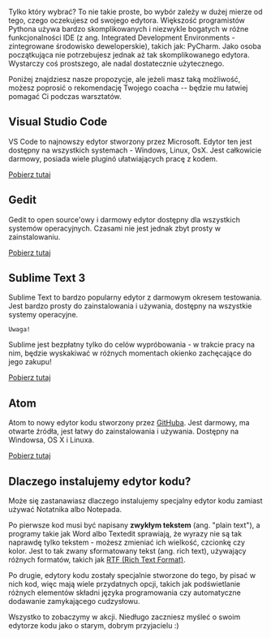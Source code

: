 Tylko który wybrać? To nie takie proste, bo wybór zależy w dużej mierze od tego, czego oczekujesz od swojego edytora. Większość programistów Pythona używa bardzo skomplikowanych i niezwykle bogatych w różne funkcjonalności IDE (z ang. Integrated Development Environments - zintegrowane środowisko deweloperskie), takich jak: PyCharm. Jako osoba początkująca nie potrzebujesz jednak aż tak skomplikowanego edytora. Wystarczy coś prostszego, ale nadal dostatecznie użytecznego.

Poniżej znajdziesz nasze propozycje, ale jeżeli masz taką możliwość, możesz poprosić o rekomendację Twojego coacha -- będzie mu łatwiej pomagać Ci podczas warsztatów.

## Visual Studio Code
VS Code to najnowszy edytor stworzony przez Microsoft. Edytor ten jest dostępny na wszystkich systemach - Windows, Linux, OsX.
Jest całkowicie darmowy, posiada wiele pluginó ułatwiających pracę z kodem.

[Pobierz tutaj](https://code.visualstudio.com/)

## Gedit

Gedit to open source'owy i darmowy edytor dostępny dla wszystkich systemów operacyjnych. Czasami nie jest jednak zbyt prosty w zainstalowaniu.

[Pobierz tutaj](https://wiki.gnome.org/Apps/Gedit#Download)

## Sublime Text 3

Sublime Text to bardzo popularny edytor z darmowym okresem testowania. Jest bardzo prosty do zainstalowania i używania, dostępny na wszystkie systemy operacyjne.

`Uwaga!`

Sublime jest bezpłatny tylko do celów wypróbowania - w trakcie pracy na nim, będzie wyskakiwać w różnych momentach okienko zachęcające do jego zakupu! 

[Pobierz tutaj](https://www.sublimetext.com/3)

## Atom

Atom to nowy edytor kodu stworzony przez [GitHuba](https://github.com/). Jest darmowy, ma otwarte źródła, jest łatwy do zainstalowania i używania. Dostępny na Windowsa, OS X i Linuxa.

[Pobierz tutaj](https://atom.io/)

## Dlaczego instalujemy edytor kodu?

Może się zastanawiasz dlaczego instalujemy specjalny edytor kodu zamiast używać Notatnika albo Notepada.

Po pierwsze kod musi być napisany **zwykłym tekstem** (ang. "plain text"), a programy takie jak Word albo Textedit sprawiają, że wyrazy nie są tak naprawdę tylko tekstem - możesz zmieniać ich wielkość, czcionkę czy kolor. Jest to tak zwany sformatowany tekst (ang. rich text), używający różnych formatów, takich jak [RTF (Rich Text Format)](https://en.wikipedia.org/wiki/Rich_Text_Format).

Po drugie, edytory kodu zostały specjalnie stworzone do tego, by pisać w nich kod, więc mają wiele przydatnych opcji, takich jak podświetlanie różnych elementów składni języka programowania czy automatyczne dodawanie zamykającego cudzysłowu.

Wszystko to zobaczymy w akcji. Niedługo zaczniesz myśleć o swoim edytorze kodu jako o starym, dobrym przyjacielu :)